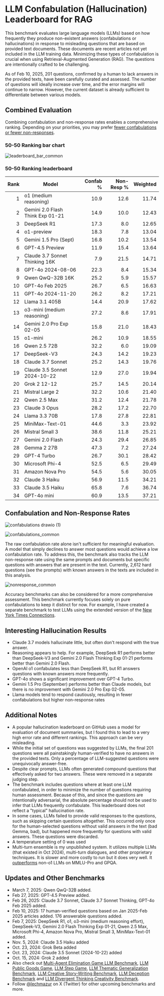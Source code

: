 # LLM Confabulation (Hallucination) Leaderboard for RAG

This benchmark evaluates large language models (LLMs) based on how frequently they produce non-existent answers (confabulations or hallucinations) in response to misleading questions that are based on provided text documents. These documents are recent articles not yet included in the LLM training data. Minimizing these types of confabulation is crucial when using Retrieval-Augmented Generation (RAG). The questions are intentionally crafted to be challenging.

As of Feb 10, 2025, 201 questions, confirmed by a human to lack answers in the provided texts, have been carefully curated and assessed. The number of questions will ideally increase over time, and the error margins will continue to narrow. However, the current dataset is already sufficient to differentiate between various models.

## Combined Evaluation
Combining confabulation and non-response rates enables a comprehensive ranking. Depending on your priorities, you may prefer [fewer confabulations or fewer non-responses](https://lechmazur.github.io/leaderboard1.html). 

### 50-50 Ranking bar chart

![leaderboard_bar_common](https://github.com/user-attachments/assets/181b296a-5af2-4312-9b56-1c13bcafae39)

### 50-50 Ranking leaderboard

|Rank|Model|Confab %|Non-Resp %|Weighted|
|---:|---|---:|---:|---:|
|1|o1 (medium reasoning)|10.9|12.6|11.74|
|2|Gemini 2.0 Flash Think Exp 01-21|14.9|10.0|12.43|
|3|DeepSeek R1|17.3|8.0|12.65|
|4|o1-preview|18.3|7.8|13.04|
|5|Gemini 1.5 Pro (Sept)|16.8|10.2|13.54|
|6|GPT-4.5 Preview|11.9|15.4|13.64|
|7|Claude 3.7 Sonnet Thinking 16K|7.9|21.5|14.71|
|8|GPT-4o 2024-08-06|22.3|8.4|15.34|
|9|Qwen QwQ-32B 16K|25.2|5.9|15.57|
|10|GPT-4o Feb 2025|26.7|6.5|16.63|
|11|GPT-4o 2024-11-20|26.2|8.2|17.21|
|12|Llama 3.1 405B|14.4|20.9|17.62|
|13|o3-mini (medium reasoning)|27.2|8.6|17.91|
|14|Gemini 2.0 Pro Exp 02-05|15.8|21.0|18.43|
|15|o1-mini|26.2|10.9|18.55|
|16|Qwen 2.5 72B|32.2|6.0|19.09|
|17|DeepSeek-V3|24.3|14.2|19.23|
|18|Claude 3.7 Sonnet|25.2|14.3|19.76|
|19|Claude 3.5 Sonnet 2024-10-22|12.9|27.0|19.94|
|20|Grok 2 12-12|25.7|14.5|20.14|
|21|Mistral Large 2|32.2|10.6|21.40|
|22|Qwen 2.5 Max|31.2|12.4|21.78|
|23|Claude 3 Opus|28.2|17.2|22.70|
|24|Llama 3.3 70B|17.8|27.8|22.81|
|25|MiniMax-Text-01|44.6|3.3|23.92|
|26|Mistral Small 3|38.6|11.8|25.21|
|27|Gemini 2.0 Flash|24.3|29.4|26.85|
|28|Gemma 2 27B|47.3|7.2|27.24|
|29|GPT-4 Turbo|26.7|30.1|28.42|
|30|Microsoft Phi-4|52.5|6.5|29.49|
|31|Amazon Nova Pro|54.5|5.6|30.05|
|32|Claude 3 Haiku|56.9|11.5|34.21|
|33|Claude 3.5 Haiku|65.8|7.6|36.74|
|34|GPT-4o mini|60.9|13.5|37.21|

## Confabulation and Non-Response Rates

![confabulations drawio (1)](https://github.com/user-attachments/assets/ab3c4ae4-7605-4f7d-83ce-ae6a6f8fa1c7)

![confabulations_common](https://github.com/user-attachments/assets/d84f90d1-696b-40b8-b06f-881812dc741d)

The raw confabulation rate alone isn't sufficient for meaningful evaluation. A model that simply declines to answer most questions would achieve a low confabulation rate. To address this, the benchmark also tracks the LLM non-response rate using the same prompts and documents but specific questions with answers that are present in the text. Currently, 2,612 hard questions (see the prompts) with known answers in the texts are included in this analysis.

![nonresponse_common](https://github.com/user-attachments/assets/f86f103b-d407-402a-9c62-83ac6038260c)

Accuracy benchmarks can also be considered for a more comprehensive assessment. This benchmark currently focuses solely on pure confabulations to keep it distinct for now. For example, I have created a separate benchmark to test LLMs using the extended version of the [New York Times Connections](https://github.com/lechmazur/nyt-connections/).


## Interesting Hallucination Results
- Claude 3.7 models hallucinate little, but often don't respond with the true answer.
- Reasoning appears to help. For example, DeepSeek R1 performs better than DeepSeek-V3 and Gemini 2.0 Flash Thinking Exp 01-21 performs better than Gemini 2.0 Flash.
- OpenAI o1 confabulates less than DeepSeek R1, but R1 answers questions with known answers more frequently.
- GPT-4o shows a significant improvement over GPT-4 Turbo.
- Gemini 1.5 Pro (September) performs better than Claude models, but there is no improvement with Gemini 2.0 Pro Exp 02-05.
- Llama models tend to respond cautiously, resulting in fewer confabulations but higher non-response rates


## Additional Notes
- A popular hallucination leaderboard on GitHub uses a model for evaluation of document summaries, but I found this to lead to a very high error rate and different rankings. This approach can be very misleading.
- While the initial set of questions was suggested by LLMs, the final 201 questions were all painstakingly human-verified to have no answers in the provided texts. Only a percentage of LLM-suggested questions were unequivocally answer-free.
- Despite clear prompts, LLMs often generated compound questions that effectively asked for two answers. These were removed in a separate judging step.
- The benchmark includes questions where at least one LLM confabulated, in order to minimize the number of questions requiring human assessment. Because of this, and since the questions are intentionally adversarial, the absolute percentage should not be used to infer that LLMs frequently confabulate. This leaderboard does not reflect a "typical" hallucination rate.
- In some cases, LLMs failed to provide valid responses to the questions, such as skipping certain questions altogether. This occurred only once for the human-selected questions without valid answers in the text (bad Gemma, bad), but happened more frequently for questions with valid answers. These questions were discarded.
- A temperature setting of 0 was used
- Multi-turn ensemble is my unpublished system. It utilizes multiple LLMs (that existed in Oct 2024), multi-turn dialogues, and other proprietary techniques. It is slower and more costly to run but it does very well. It [outperforms](https://x.com/LechMazur/status/1828804485033992514/photo/1) non-o1 LLMs on MMLU-Pro and GPQA.



## Updates and Other Benchmarks
- March 7, 2025: Qwen QwQ-32B added.
- Feb 27, 2025: GPT-4.5 Preview added.
- Feb 26, 2025: Claude 3.7 Sonnet, Claude 3.7 Sonnet Thinking, GPT-4o Feb 2025 added.
- Feb 10, 2025: 17 human-verified questions based on Jan 2025-Feb 2025 articles added. 176 answerable questions added.
- Feb 7, 2025: DeepSeek R1, o1, o3-mini (medium reasoning effort), DeepSeek-V3, Gemini 2.0 Flash Thinking Exp 01-21, Qwen 2.5 Max, Microsoft Phi-4, Amazon Nova Pro, Mistral Small 3, MiniMax-Text-01 added.
- Nov. 5, 2024: Claude 3.5 Haiku added
- Oct. 23, 2024: Grok Beta added
- Oct. 23, 2024: Claude 3.5 Sonnet (2024-10-22) added
- Oct. 15, 2024: Grok 2 added
- Also check out [Multi-Agent Elimination Game LLM Benchmark](https://github.com/lechmazur/elimination_game/), [LLM Public Goods Game](https://github.com/lechmazur/goods), [LLM Step Game](https://github.com/lechmazur/step_game), [LLM Thematic Generalization Benchmark](https://github.com/lechmazur/generalization), [LLM Creative Story-Writing Benchmark](https://github.com/lechmazur/writing), [LLM Deception Benchmark](https://github.com/lechmazur/deception) and [LLM Divergent Thinking Creativity Benchmark](https://github.com/lechmazur/divergent).
- Follow [@lechmazur](https://x.com/LechMazur) on X (Twitter) for other upcoming benchmarks and more.



